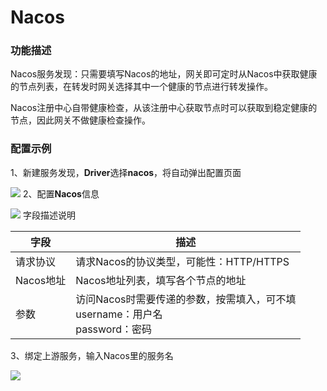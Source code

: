 # Nacos

### 功能描述

Nacos服务发现：只需要填写Nacos的地址，网关即可定时从Nacos中获取健康的节点列表，在转发时网关选择其中一个健康的节点进行转发操作。

Nacos注册中心自带健康检查，从该注册中心获取节点时可以获取到稳定健康的节点，因此网关不做健康检查操作。

### 配置示例
1、新建服务发现，**Driver**选择**nacos**，将自动弹出配置页面

![](http://data.eolinker.com/course/LtkHr9da536848c2440ae8f3598f33037259c36b920b5eb.gif)
2、配置**Nacos**信息

![](http://data.eolinker.com/course/sB1XMU57f9641ec90c3efb2b41f562d5e5dbb924d311326.gif)
字段描述说明

| 字段      | 描述                                                      |
|---------|---------------------------------------------------------|
| 请求协议    | 请求Nacos的协议类型，可能性：HTTP/HTTPS                             |
| Nacos地址 | Nacos地址列表，填写各个节点的地址                                     |
| 参数      | 访问Nacos时需要传递的参数，按需填入，可不填<br>username：用户名<br>password：密码 |           

3、绑定上游服务，输入Nacos里的服务名

![](http://data.eolinker.com/course/QgCqr1J75add4b23c750dcc14c9cb15d2ea4e1a784a63e1.gif)